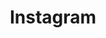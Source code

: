 ---
link: "https://instagram.com/tywayne"
title: Instagram
layout: null
permalink: null
order: 2
external: true
type: social
visible: true
---